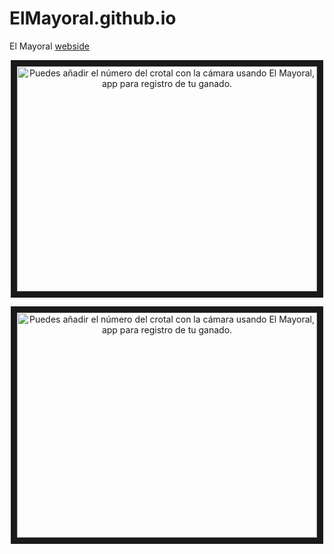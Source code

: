 # ElMayoral.github.io

El Mayoral [webside](https://elmayoral.github.io/)
<p align="center">
  <a href="http://www.youtube.com/watch?feature=player_embedded&v=QG0hTBB_YyY
" target="_blank"><img src="http://img.youtube.com/vi/QG0hTBB_YyY/0.jpg" 
alt="Puedes añadir el número del crotal con la cámara usando El Mayoral, app para registro de tu ganado." width="480" height="360" border="10" />
  </a>
</p>
<p align="center">
  <a href="http://www.youtube.com/watch?feature=player_embedded&v=IABbEd-QUAo
" target="_blank"><img src="http://img.youtube.com/vi/IABbEd-QUAo/0.jpg" 
alt="Puedes añadir el número del crotal con la cámara usando El Mayoral, app para registro de tu ganado." width="480" height="360" border="10" />
  </a>
</p>
